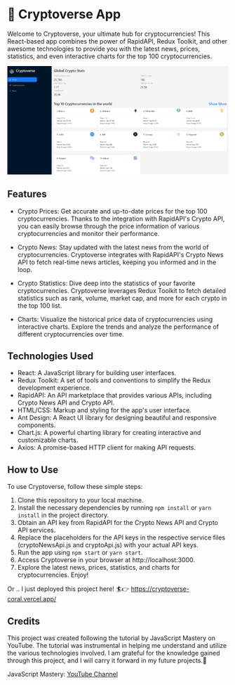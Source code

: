 # 🚀 Cryptoverse App
Welcome to Cryptoverse, your ultimate hub for cryptocurrencies! This React-based app combines the power of RapidAPI, Redux Toolkit, and other awesome technologies to provide you with the latest news, prices, statistics, and even interactive charts for the top 100 cryptocurrencies.

![homepage](homepage.png)

## Features
- Crypto Prices: Get accurate and up-to-date prices for the top 100 cryptocurrencies. Thanks to the integration with RapidAPI's Crypto API, you can easily browse through the price information of various cryptocurrencies and monitor their performance.

- Crypto News: Stay updated with the latest news from the world of cryptocurrencies. Cryptoverse integrates with RapidAPI's Crypto News API to fetch real-time news articles, keeping you informed and in the loop.

- Crypto Statistics: Dive deep into the statistics of your favorite cryptocurrencies. Cryptoverse leverages Redux Toolkit to fetch detailed statistics such as rank, volume, market cap, and more for each crypto in the top 100 list.

- Charts: Visualize the historical price data of cryptocurrencies using interactive charts. Explore the trends and analyze the performance of different cryptocurrencies over time.

## Technologies Used
- React: A JavaScript library for building user interfaces.
- Redux Toolkit: A set of tools and conventions to simplify the Redux development experience.
- RapidAPI: An API marketplace that provides various APIs, including Crypto News API and Crypto API.
- HTML/CSS: Markup and styling for the app's user interface.
- Ant Design: A React UI library for designing beautiful and responsive components.
- Chart.js: A powerful charting library for creating interactive and customizable charts.
- Axios: A promise-based HTTP client for making API requests.

## How to Use
To use Cryptoverse, follow these simple steps:

1. Clone this repository to your local machine.
2. Install the necessary dependencies by running ```npm install``` or ```yarn install``` in the project directory.
3. Obtain an API key from RapidAPI for the Crypto News API and Crypto API services.
4. Replace the placeholders for the API keys in the respective service files (cryptoNewsApi.js and cryptoApi.js) with your actual API keys.
5. Run the app using ```npm start``` or ```yarn start```.
6. Access Cryptoverse in your browser at http://localhost:3000.
7. Explore the latest news, prices, statistics, and charts for cryptocurrencies. Enjoy!

Or .. I just deployed this project here! 🏄👉 https://cryptoverse-coral.vercel.app/

## Credits
This project was created following the tutorial by JavaScript Mastery on YouTube. The tutorial was instrumental in helping me understand and utilize the various technologies involved. I am grateful for the knowledge gained through this project, and I will carry it forward in my future projects.🙏

JavaScript Mastery: [YouTube Channel](https://www.youtube.com/c/JavaScriptMastery)

